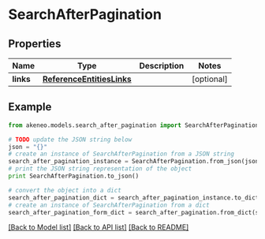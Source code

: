 # SearchAfterPagination


## Properties
Name | Type | Description | Notes
------------ | ------------- | ------------- | -------------
**links** | [**ReferenceEntitiesLinks**](ReferenceEntitiesLinks.md) |  | [optional] 

## Example

```python
from akeneo.models.search_after_pagination import SearchAfterPagination

# TODO update the JSON string below
json = "{}"
# create an instance of SearchAfterPagination from a JSON string
search_after_pagination_instance = SearchAfterPagination.from_json(json)
# print the JSON string representation of the object
print SearchAfterPagination.to_json()

# convert the object into a dict
search_after_pagination_dict = search_after_pagination_instance.to_dict()
# create an instance of SearchAfterPagination from a dict
search_after_pagination_form_dict = search_after_pagination.from_dict(search_after_pagination_dict)
```
[[Back to Model list]](../README.md#documentation-for-models) [[Back to API list]](../README.md#documentation-for-api-endpoints) [[Back to README]](../README.md)


